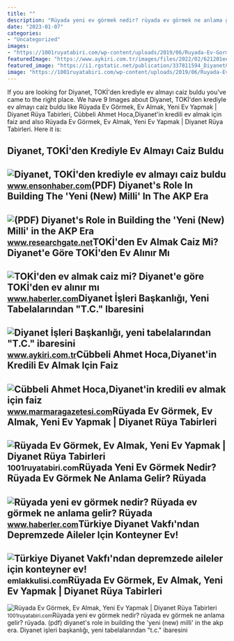 ```yaml
---
title: ""
description: "Rüyada yeni ev görmek nedir? rüyada ev görmek ne anlama gelir? rüyada"
date: "2023-01-07"
categories:
- "Uncategorized"
images:
- "https://1001ruyatabiri.com/wp-content/uploads/2019/06/Ruyada-Ev-Gormek-Ruyada-Guzel-Yeni-Temiz-Buyuk-Ev-Gormek.jpg"
featuredImage: "https://www.aykiri.com.tr/images/files/2022/02/621201ee290ea.jpg"
featured_image: "https://i1.rgstatic.net/publication/337811594_Diyanet&#039;s_Role_in_Building_the_&#039;Yeni_New_Milli&#039;_in_the_AKP_Era_httpsjournalsopeneditionorgejts5953langde/links/5deb5bb24585159aa468ac6d/largepreview.png"
image: "https://1001ruyatabiri.com/wp-content/uploads/2019/06/Ruyada-Ev-Gormek-Ruyada-Guzel-Yeni-Temiz-Buyuk-Ev-Gormek.jpg"
---
```


If you are looking for Diyanet, TOKİ'den krediyle ev almayı caiz buldu you've came to the right place. We have 9 Images about Diyanet, TOKİ'den krediyle ev almayı caiz buldu like Rüyada Ev Görmek, Ev Almak, Yeni Ev Yapmak | Diyanet Rüya Tabirleri, Cübbeli Ahmet Hoca,Diyanet'in kredili ev almak için faiz and also Rüyada Ev Görmek, Ev Almak, Yeni Ev Yapmak | Diyanet Rüya Tabirleri. Here it is:

Diyanet, TOKİ'den Krediyle Ev Almayı Caiz Buldu
-----------------------------------------------

 ![Diyanet, TOKİ'den krediyle ev almayı caiz buldu](https://icdn.ensonhaber.com/resimler/diger/kok/2020/01/14/diyanet_8366.jpg) <small>www.ensonhaber.com</small>(PDF) Diyanet's Role In Building The 'Yeni (New) Milli' In The AKP Era
----------------------------------------------------------------------

 ![(PDF) Diyanet's Role in Building the 'Yeni (New) Milli' in the AKP Era](https://i1.rgstatic.net/publication/337811594_Diyanet's_Role_in_Building_the_'Yeni_New_Milli'_in_the_AKP_Era_httpsjournalsopeneditionorgejts5953langde/links/5deb5bb24585159aa468ac6d/largepreview.png) <small>www.researchgate.net</small>TOKİ'den Ev Almak Caiz Mi? Diyanet'e Göre TOKİ'den Ev Alınır Mı
---------------------------------------------------------------

 ![TOKİ'den ev almak caiz mi? Diyanet'e göre TOKİ'den ev alınır mı](https://i.hbrcdn.com/haber/2022/09/14/toki-den-ev-almak-caiz-mi-diyanet-e-gore-toki-15274637_6076_amp.jpg) <small>www.haberler.com</small>Diyanet İşleri Başkanlığı, Yeni Tabelalarından "T.C." Ibaresini
---------------------------------------------------------------

 ![Diyanet İşleri Başkanlığı, yeni tabelalarından "T.C." ibaresini](https://www.aykiri.com.tr/images/files/2022/02/621201ee290ea.jpg) <small>www.aykiri.com.tr</small>Cübbeli Ahmet Hoca,Diyanet'in Kredili Ev Almak Için Faiz
--------------------------------------------------------

 ![Cübbeli Ahmet Hoca,Diyanet'in kredili ev almak için faiz](https://d.marmaragazetesi.com/news/493393.jpg) <small>www.marmaragazetesi.com</small>Rüyada Ev Görmek, Ev Almak, Yeni Ev Yapmak | Diyanet Rüya Tabirleri
-------------------------------------------------------------------

 ![Rüyada Ev Görmek, Ev Almak, Yeni Ev Yapmak | Diyanet Rüya Tabirleri](https://1001ruyatabiri.com/wp-content/uploads/2019/06/Ruyada-Ev-Gormek-Ruyada-Guzel-Yeni-Temiz-Buyuk-Ev-Gormek.jpg) <small>1001ruyatabiri.com</small>Rüyada Yeni Ev Görmek Nedir? Rüyada Ev Görmek Ne Anlama Gelir? Rüyada
---------------------------------------------------------------------

 ![Rüyada yeni ev görmek nedir? Rüyada ev görmek ne anlama gelir? Rüyada](https://i.hbrcdn.com/haber/2021/12/06/ruyada-yeni-ev-gormek-nedir-ruyada-ev-gormek-ne-14578630_7195_amp.jpg) <small>www.haberler.com</small>Türkiye Diyanet Vakfı'ndan Depremzede Aileler Için Konteyner Ev!
----------------------------------------------------------------

 ![Türkiye Diyanet Vakfı'ndan depremzede aileler için konteyner ev!](https://cdn.emlakkulisi.com/resim/orjinal/MTg2ODQxMT-turkiye-diyanet-vakfindan-depremzede-aileler-icin-konteyner-ev.jpg) <small>emlakkulisi.com</small>Rüyada Ev Görmek, Ev Almak, Yeni Ev Yapmak | Diyanet Rüya Tabirleri
-------------------------------------------------------------------

 ![Rüyada Ev Görmek, Ev Almak, Yeni Ev Yapmak | Diyanet Rüya Tabirleri](https://1001ruyatabiri.com/wp-content/uploads/2019/06/Ruyada-Ev-Gormek-Ev-Almak-Ne-Anlama-Gelir-Diyanet-Ruya-Tabirleri-ansiklopedisi-sorgulama.jpg) <small>1001ruyatabiri.com</small>Rüyada yeni ev görmek nedir? rüyada ev görmek ne anlama gelir? rüyada. (pdf) diyanet's role in building the 'yeni (new) milli' in the akp era. Diyanet i̇şleri başkanlığı, yeni tabelalarından "t.c." ibaresini
